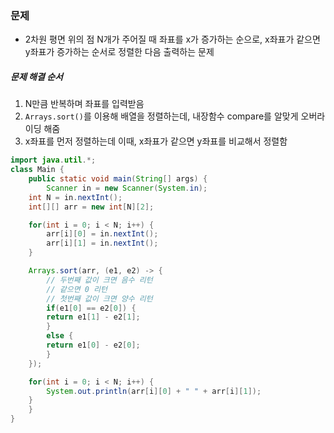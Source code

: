 ### 문제
* 2차원 평면 위의 점 N개가 주어질 때 좌표를 x가 증가하는 순으로, x좌표가 같으면 y좌표가 증가하는 순서로 정렬한 다음 출력하는 문제

##### 문제 해결 순서
1. N만큼 반복하며 좌표를 입력받음
2. `Arrays.sort()`를 이용해 배열을 정렬하는데, 내장함수 compare를 알맞게 오버라이딩 해줌
3. x좌표를 먼저 정렬하는데 이때, x좌표가 같으면 y좌표를 비교해서 정렬함

```java
import java.util.*;
class Main {
    public static void main(String[] args) {
    	Scanner in = new Scanner(System.in);		
	int N = in.nextInt();
	int[][] arr = new int[N][2];

	for(int i = 0; i < N; i++) {
	    arr[i][0] = in.nextInt();
	    arr[i][1] = in.nextInt();
	}

	Arrays.sort(arr, (e1, e2) -> {
	    // 두번째 값이 크면 음수 리턴
	    // 같으면 0 리턴
	    // 첫번째 값이 크면 양수 리턴
	    if(e1[0] == e2[0]) {
		return e1[1] - e2[1];
	    } 
	    else {
		return e1[0] - e2[0];
	    }
	});

	for(int i = 0; i < N; i++) {
	    System.out.println(arr[i][0] + " " + arr[i][1]);
	}
    }
}
```
